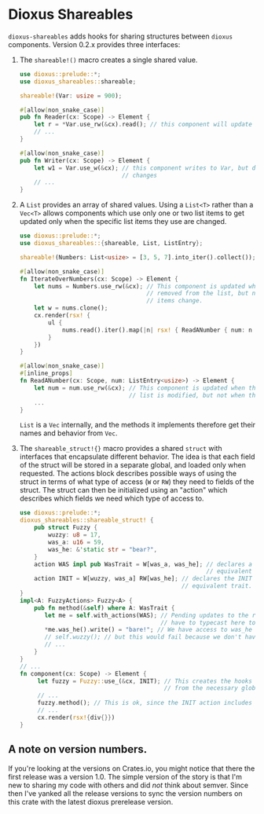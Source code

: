 # Dioxus Shareables

`dioxus-shareables` adds hooks for sharing structures between `dioxus` components. Version 0.2.x provides three interfaces:

1. The `shareable!()` macro creates a single shared value.

    ```rust
    use dioxus::prelude::*;
    use dioxus_shareables::shareable;

    shareable!(Var: usize = 900);

    #[allow(non_snake_case)]
    pub fn Reader(cx: Scope) -> Element {
        let r = *Var.use_rw(&cx).read(); // this component will update when Var changes.
        // ...
    }

    #[allow(non_snake_case)]
    pub fn Writer(cx: Scope) -> Element {
        let w1 = Var.use_w(&cx); // this component writes to Var, but does not get updated when Var
                                 // changes
        // ...
    }
    ```
1. A `List` provides an array of shared values.
    Using a `List<T>` rather than a `Vec<T>` allows components which use only one or two list items to get updated only when the specific list items they use are changed.

    ```rust
    use dioxus::prelude::*;
    use dioxus_shareables::{shareable, List, ListEntry};
    
    shareable!(Numbers: List<usize> = [3, 5, 7].into_iter().collect());
    
    #[allow(non_snake_case)]
    fn IterateOverNumbers(cx: Scope) -> Element {
        let nums = Numbers.use_rw(&cx); // This component is updated when new items are added to or
                                        // removed from the list, but not when the individual list
                                        // items change.
        let w = nums.clone();
        cx.render(rsx! {
            ul {
                nums.read().iter().map(|n| rsx! { ReadANumber { num: n } })
            }
        })
    }
    
    #[allow(non_snake_case)]
    #[inline_props]
    fn ReadANumber(cx: Scope, num: ListEntry<usize>) -> Element {
        let num = num.use_rw(&cx); // This component is updated when this specific entry in the
                                   // list is modified, but not when the others are.
        ...
    }
    ```
    `List` is a `Vec` internally, and the methods it implements therefore get their names and behavior from `Vec`.
1. The `shareable_struct!{}` macro provides a shared `struct` with interfaces that encapsulate different behavior.
    The idea is that each field of the struct will be stored in a separate global, and loaded only when requested. The actions block describes possible ways of using the struct in terms of what type of access (`W` or `RW`) they need to fields of the struct.
    The struct can then be initialized using an "action" which describes which fields we need which type of access to.

    ```rust
    use dioxus::prelude::*;
    dioxus_shareables::shareable_struct! {
        pub struct Fuzzy {
            wuzzy: u8 = 17,
            was_a: u16 = 59,
            was_he: &'static str = "bear?",
        }
        action WAS impl pub WasTrait = W[was_a, was_he]; // declares a WAS action constant, as well an
                                                         // equivalent trait.
        action INIT = W[wuzzy, was_a] RW[was_he]; // declares the INIT constant, but no
                                                  // equivalent trait.
    }
    impl<A: FuzzyActions> Fuzzy<A> {
        pub fn method(&self) where A: WasTrait {
           let me = self.with_actions(WAS); // Pending updates to the rust trait system, we
                                            // have to typecast here to get a Fuzzy<WAS>.
           *me.was_he().write() = "bare!"; // We have access to was_he
           // self.wuzzy(); // but this would fail because we don't have access to wuzzy.
           // ...
        }
    }
    // ...
    fn component(cx: Scope) -> Element {
         let fuzzy = Fuzzy::use_(&cx, INIT); // This creates the hooks for the struct and initializes it
                                             // from the necessary globals.
         // ...
         fuzzy.method(); // This is ok, since the INIT action includes everything the WAS action does.
         // ...
         cx.render(rsx!{div{}})
    }
    ```

## A note on version numbers.
If you're looking at the versions on Crates.io, you might notice that there the first release was a version 1.0. The simple version of the story is that I'm new to sharing my code with others and did *not* think about semver. Since then I've yanked all the release versions to sync the version numbers on this crate with the latest dioxus prerelease version.
